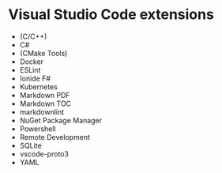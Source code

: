 # Visual Studio Code extensions

* (C/C++)
* C#
* (CMake Tools)
* Docker
* ESLint
* Ionide F#
* Kubernetes
* Markdown PDF
* Markdown TOC
* markdownlint
* NuGet Package Manager
* Powershell
* Remote Development
* SQLite
* vscode-proto3
* YAML
